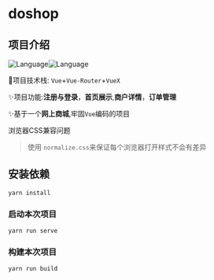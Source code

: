 # doshop

## 项目介绍

![Language](https://img.shields.io/badge/language-Vue-9cf)![Language](https://img.shields.io/badge/language-JavaScript-9cf)

🤨项目技术栈: `Vue`+`Vue-Router`+`VueX`

:sparkles:项目功能:**注册与登录**，**首页展示**,**商户详情**，**订单管理**

:sparkles:基于一个**网上商城**,牢固`Vue`编码的项目

浏览器CSS兼容问题

> 使用 `normalize.css`来保证每个浏览器打开样式不会有差异


## 安装依赖

```
yarn install
```

### 启动本次项目
```
yarn run serve
```

### 构建本次项目
```
yarn run build
```



